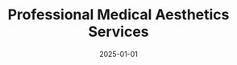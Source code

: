 ---
title: "Professional Medical Aesthetics Services"
description: "Comprehensive medical aesthetics services including Botox, dermal fillers, and personalized consultation by a Board Certified Nurse Practitioner in Boulder, Colorado."
keywords:
  - "Botox Boulder"
  - "dermal fillers Boulder"
  - "medical aesthetics services"
  - "facial rejuvenation"
  - "lip enhancement"
date: 2025-01-01
type: "page"
layout: "services"
---